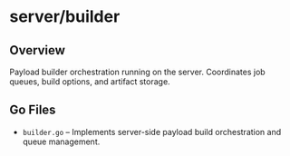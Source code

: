 # server/builder

## Overview

Payload builder orchestration running on the server. Coordinates job queues, build options, and artifact storage.

## Go Files

- `builder.go` – Implements server-side payload build orchestration and queue management.
